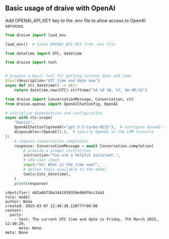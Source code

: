 ## Basic usage of draive with OpenAI

Add OPENAI_API_KEY key to the .env file to allow access to OpenAI services.


```python
from draive import load_env

load_env()  # loads OPENAI_API_KEY from .env file

```


```python
from datetime import UTC, datetime

from draive import tool


# prepare a basic tool for getting current date and time
@tool(description="UTC time and date now")
async def utc_datetime() -> str:
    return datetime.now(UTC).strftime("%A %d %B, %Y, %H:%M:%S")
```


```python
from draive import ConversationMessage, Conversation, ctx
from draive.openai import OpenAIChatConfig, OpenAI

# initialize dependencies and configuration
async with ctx.scope(
    "basics",
    OpenAIChatConfig(model="gpt-3.5-turbo-0125"),  # configure OpenAI model
    disposables=(OpenAI(),),  # specify OpenAI as the LMM resource
):
    # request conversation completion
    response: ConversationMessage = await Conversation.completion(
        # provide a prompt instruction
        instruction="You are a helpful assistant.",
        # add user input
        input="Hi! What is the time now?",
        # define tools available to the model
        tools=[utc_datetime],
    )
    print(response)
```

    identifier: dd2a86730a3441939359e960f0cc2da3
    role: model
    author: None
    created: 2025-03-07 12:40:30.130777+00:00
    content:
      parts:
        - text: The current UTC time and date is Friday, 7th March 2025, 12:40:29.
          meta: None
    meta: None

